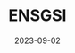 ---
title: ENSGSI
summary: |-
  The National Higher School of Systems Engineering and Innovation (ENSGSI) is a component of the University of Lorraine and is part of the Lorraine INP consortium. It will be involved in the training aspect of the chair; the combination of these skills and tools will enable new graduates student to have a comprehensive and integrated vision of their projects.

date: "2023-09-02"
#publishDate: "2023-09-01"
#date_end: "2030-06-01T15:00:00Z"

links:
- icon: link
  icon_pack: fa
  name: Website
  url: https://ensgsi.univ-lorraine.fr
location: Nancy, France
---